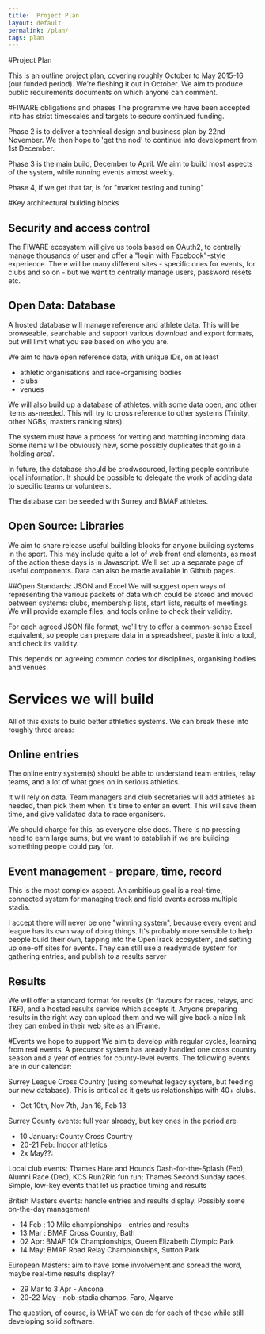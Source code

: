 ```yaml
---
title:  Project Plan
layout: default
permalink: /plan/
tags: plan
---
```


#Project Plan

This is an outline project plan, covering roughly October to May 2015-16 (our funded period).  We're fleshing it out in October.  We aim to produce public requirements documents on which anyone can comment.

#FIWARE obligations and phases
The programme we have been accepted into has strict timescales and targets to secure continued funding.

Phase 2 is to deliver a technical design and business plan by 22nd November.  We then hope to 'get the nod' to continue into development from 1st December.

Phase 3 is the main build, December to April.  We aim to build most aspects of the system, while running events almost weekly. 

Phase 4, if we get that far, is for "market testing and tuning"

#Key architectural building blocks

## Security and access control
The FIWARE ecosystem will give us tools based on OAuth2, to centrally manage thousands of user and offer a "login with Facebook"-style experience.  There will be many different sites - specific ones for events, for clubs and so on - but we want to centrally manage users, password resets etc.


## Open Data:  Database
A hosted database will manage reference and athlete data.  This will be browseable, searchable and support various download and export formats, but will limit what you see based on who you are.  

We aim to have open reference data, with unique IDs, on at least
 - athletic organisations and race-organising bodies
 - clubs
 - venues

 We will also build up a database of athletes, with some data open, and other items as-needed.  This will try to cross reference to other systems (Trinity, other NGBs, masters ranking sites).

 The system must have a process for vetting and matching incoming data.  Some items wil be obviously new, some possibly duplicates that go in a 'holding area'.

In future, the database should be crodwsourced, letting people contribute local information.  It should be possible to delegate the work of adding data to specific teams or volunteers.

 The database can be seeded with Surrey and BMAF athletes.

## Open Source: Libraries
We aim to share release useful building blocks for anyone building systems in the sport.  This may include quite a lot of web front end elements, as most of the action these days is in Javascript.  We'll set up a separate page of useful components.   Data can also be made available in Github pages.

##Open Standards:  JSON and Excel
We will suggest open ways of representing the various packets of data which could be stored and moved between systems:  clubs, membership lists, start lists, results of meetings.   We will provide example files, and tools online to check their validity.

For each agreed JSON file format, we'll try to offer a common-sense Excel equivalent, so people can prepare data in a spreadsheet, paste it into a tool, and check its validity.

This depends on agreeing common codes for disciplines, organising bodies and venues.

# Services we will build
All of this exists to build better athletics systems.  We can break these into roughly three areas:

## Online entries
The online entry system(s) should be able to understand team entries, relay teams, and a lot of what goes on in serious athletics.  

It will rely on data.  Team managers and club secretaries will add athletes as needed, then pick them when it's time to enter an event.  This will save them time, and give validated data to race organisers.

We should charge for this, as everyone else does.  There is no pressing need to earn large sums, but we want to establish if we are building something people could pay for.

## Event management - prepare, time, record

This is the most complex aspect.  An ambitious goal is a real-time, connected system for managing track and field events across multiple stadia.   

I accept there will never be one "winning system", because every event and league has its own way of doing things.  It's probably more sensible to help people build their own, tapping into the OpenTrack ecosystem, and setting up one-off sites for events.  They can still use a readymade system for gathering entries, and publish to a results server

## Results 
We will offer a standard format for results (in flavours for races, relays, and T&F), and a hosted results service which accepts it.  Anyone preparing results in the right way can upload them and we will give back a nice link they can embed in their web site as an IFrame.

#Events we hope to support
We aim to develop with regular cycles, learning from real events.  A precursor system has aready handled one cross country season and a year of entries for county-level events.  The following events are in our calendar:

Surrey League Cross Country (using somewhat legacy system, but feeding our new database).  This is critical as it gets us relationships with 40+ clubs.
- Oct 10th, Nov 7th, Jan 16, Feb 13

Surrey County events:  full year already, but key ones in the period are

- 10 January:  County Cross Country
- 20-21 Feb: Indoor athletics
- 2x May??: 

Local club events:  Thames Hare and Hounds Dash-for-the-Splash (Feb), Alumni Race (Dec), KCS Run2Rio fun run; Thames Second Sunday races.  Simple, low-key events that let us practice timing and results

British Masters events:  handle entries and results display.  Possibly some on-the-day management

- 14 Feb : 10 Mile championships - entries and results
- 13 Mar : BMAF Cross Country, Bath
- 02 Apr: BMAF 10k Championships, Queen Elizabeth Olympic Park
- 14 May:  BMAF Road Relay Championships, Sutton Park

European Masters:  aim to have some involvement and spread the word, maybe real-time results display?

- 29 Mar to 3 Apr - Ancona  
- 20-22 May - nob-stadia champs, Faro, Algarve

The question, of course, is WHAT we can do for each of these while still developing solid software.  
